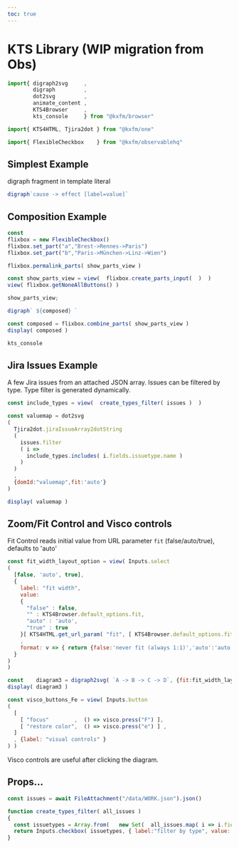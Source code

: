 ```yaml
---
toc: true
---
```

# KTS Library (WIP migration from Obs)
  
```js
import{ digraph2svg     ,
        digraph         ,
        dot2svg         ,
        animate_content ,
        KTS4Browser     ,
        kts_console     } from "@kxfm/browser"

import{ KTS4HTML, Tjira2dot } from "@kxfm/one"

import{ FlexibleCheckbox    } from "@kxfm/observablehq"
```

<div class="card">

## Simplest Example

digraph fragment in template literal

```js echo
digraph`cause -> effect [label=value]`
```
</div>

<div class="card">

## Composition Example

```js echo
const
flixbox = new FlexibleCheckbox()
flixbox.set_part("a","Brest->Rennes->Paris")
flixbox.set_part("b","Paris->München->Linz->Wien")
```

```js
flixbox.permalink_parts( show_parts_view )
```

```js
const show_parts_view = view(  flixbox.create_parts_input(  )  ) 
view( flixbox.getNoneAllButtons() )
```

```js 
show_parts_view;
```

```js
digraph` ${composed} `
```

```js
const composed = flixbox.combine_parts( show_parts_view )
display( composed )
```
</div>

```js 
kts_console
```

<div class="card">

## Jira Issues Example 

A few Jira issues from an attached JSON array. Issues can be filtered by type. Type filter is generated dynamically.

```js 
const include_types = view(  create_types_filter( issues )  )
```

```js 
const valuemap = dot2svg
(
  Tjira2dot.jiraIssueArray2dotString
  (
    issues.filter
    ( i => 
      include_types.includes( i.fields.issuetype.name )  
    )
  )
  ,
  {domId:"valuemap",fit:'auto'} 
)

display( valuemap )
```
</div>

<div class="card">

## Zoom/Fit Control and Visco controls

Fit Control reads initial value from URL parameter `fit` (false/auto/true), defaults to 'auto'

```js
const fit_width_layout_option = view( Inputs.select
(
  [false, 'auto', true], 
  {
    label: "fit width", 
    value:  
    {
      "false" : false,
      "" : KTS4Browser.default_options.fit,
      "auto" : 'auto',
      "true" : true
    }[ KTS4HTML.get_url_param( "fit", [ KTS4Browser.default_options.fit] )[0] ]
    , 
    format: v => { return {false:'never fit (always 1:1)','auto':'auto (scale down if needed)', true:'always fit (scale up or down)'}[v] }  
  } 
)
)
```

```js
const    diagram3 = digraph2svg( `A -> B -> C -> D`, {fit:fit_width_layout_option} )
display( diagram3 )

const visco_buttons_Fe = view( Inputs.button
(
  [
    [ "focus"        ,  () => visco.press("F") ],
    [ "restore color",  () => visco.press("e") ] ,
  ]
  , {label: "visual controls" }
) )
```
Visco controls are useful after clicking the diagram.
</div>

## Props...

```js echo
const issues = await FileAttachment("/data/WORK.json").json()
```

```js
function create_types_filter( all_issues ) 
{
  const issuetypes = Array.from(   new Set(  all_issues.map( i => i.fields.issuetype.name )  )   ).sort()
  return Inputs.checkbox( issuetypes, { label:"filter by type", value: issuetypes } )
}
```
